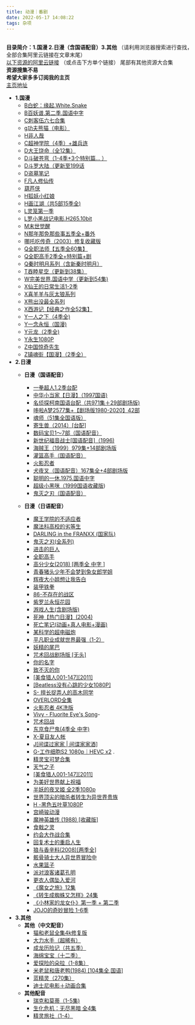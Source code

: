 ```yaml
---
title: 动漫｜番剧
date: 2022-05-17 14:08:22
tags: 杂项
---
```

<br />**目录简介：1.国漫 2.日漫（含国语配音）3.其他** （请利用浏览器搜索进行查找，全部合集阿里云链接在文章末尾）<br />[以下资源的阿里云链接](https://www.aliyundrive.com/s/gVRUV8RTrFT) （或点击下方单个链接） 尾部有其他资源大合集<br />**资源搜集不易**<br />**希望大家多多订阅我的主页**<br />[主页地址](https://www.aliyundrive.com/u/7b9562898bb84cf180bc95908878bb59)

- **1.国漫**
  - [B白蛇：缘起.White.Snake](https://www.aliyundrive.com/s/R4w6TAxTJq5)
  - [B百妖谱.第二季.国语中字](https://www.aliyundrive.com/s/G5y3AFdBw67)
  - [C刺客伍六七合集](https://www.aliyundrive.com/s/pkf8EVHgLh7)
  - [g功夫熊猫（电影）](https://www.aliyundrive.com/s/SWYN9jZH5Qv)
  - [H非人哉](https://www.aliyundrive.com/s/tYHTHCceC9x)
  - [C超神学院（4季）+雄兵连](https://www.aliyundrive.com/s/vhvA6Zrikri)
  - [D大王饶命（全12集）](https://www.aliyundrive.com/s/vLunksmHHQQ)
  - [D斗破苍弯（1-4季+3个特别篇... ）](https://www.aliyundrive.com/s/W4Mk4nDS3M3)
  - [D斗罗大陆（更新至199话](https://www.aliyundrive.com/s/trkY3oAVrwB)
  - [D盗墓笔记](https://www.aliyundrive.com/s/xb7k8xUEbXs)
  - [F凡人修仙传](https://www.aliyundrive.com/s/VvBN4SEc1W8)
  - [葫芦侠](https://www.aliyundrive.com/s/TH4A9Trshr5)
  - [H狐妖小红娘](https://www.aliyundrive.com/s/H7knVHEgiUh)
  - [H画江湖（共5部15季全)](https://www.aliyundrive.com/s/pk12mA2djCK)
  - [L灵笼第一季](https://www.aliyundrive.com/s/aGExuyvSRnW)
  - [L罗小黑战记电影.H265.10bit](https://www.aliyundrive.com/s/ox74AqKu7oC)
  - [M末世觉醒](https://www.aliyundrive.com/s/fhbhvfpsGDZ)
  - [N那年那免那些事五季全+番外](https://www.aliyundrive.com/s/3nLvSLyzLo9)
  - [哪吒吃传奇（2003）修复收藏版](https://www.aliyundrive.com/s/rRQR5Q4mrZn)
  - [Q全职法师【五季全60集】](https://www.aliyundrive.com/s/NAJbeQ43mAH)
  - [Q全职高手2季全+特别篇+剧](https://www.aliyundrive.com/s/eEE2s4cCPgh)
  - [Q秦时明月系列（含新秦时明月）](https://www.aliyundrive.com/s/pebvziZ5fUU)
  - [T吞睦星空（更新到38集）](https://www.aliyundrive.com/s/D3QWrYZgDWi)
  - [W完美世界.国语中学（更新到54集)](https://www.aliyundrive.com/s/1HRv2gRn6dt)
  - [X仙王的日常生活1-2季](https://www.aliyundrive.com/s/ZuKB1kGtuvi)
  - [X喜羊羊与灰太狼系列](https://www.aliyundrive.com/s/ihAFZjtRmQg)
  - [X熊出没最全系列](https://www.aliyundrive.com/s/iXX9jo7i4q1)
  - [X西游记【经典之作全52集】](https://www.aliyundrive.com/s/kYCdp9xiE5P)
  - [Y一人之下（4季全)](https://www.aliyundrive.com/s/a19iJnD1ud9)
  - [Y一念永恒（国漫)](https://www.aliyundrive.com/s/5rMAgvrUurW)
  - [Y元龙（2季全)](https://www.aliyundrive.com/s/dTKoAtqr9KD)
  - [Y永生1080P](https://www.aliyundrive.com/s/K6zEPQACQxz)
  - [Z中国惊奇先生](https://www.aliyundrive.com/s/vG1eP8XKPDu)
  - [Z镇魂街【国漫】（2季全）](https://www.aliyundrive.com/s/mdYBmXehRHc)
- **2.日漫**
  - **日漫（国语配音）**

    - [一拳超人1.2季台配](https://www.aliyundrive.com/s/DpewXwPZWCA)
    - [中华小当家【日漫】（1997国语)](https://www.aliyundrive.com/s/4JCUpPWCbuH)
    - [名侦探柯南国语台配（共971集＋29部剧场版)](https://www.aliyundrive.com/s/eqXCETAp116)
    - [哆啦A梦2577集+【剧场版1980-2020】42部](https://www.aliyundrive.com/s/DD7JkA2MbFT)
    - [魂师（51集全国语版）](https://www.aliyundrive.com/s/GEjDwWWGAxz)
    - [寄生兽（2014）[台配]](https://www.aliyundrive.com/s/FH1YC2HdENc)
    - [数码宝贝1～7部（国语配音）](https://www.aliyundrive.com/s/btBUAShGooY)
    - [新世纪福音战士[国语配音]（1996)](https://www.aliyundrive.com/s/5GwNiD8HPtM)
    - [海贼王（1999）979集+14部剧场版](https://www.aliyundrive.com/s/AMDk1Gvkv9g)
    - [灌篮高手（国语配音）](https://www.aliyundrive.com/s/zvz15y1ZQV1)
    - [火影忍者](https://www.aliyundrive.com/s/27TFrnEsW1y)
    - [犬夜叉（国语配音）167集全+4部剧场版](https://www.aliyundrive.com/s/8d5KfbM3qPM)
    - [聪明的一休.1975.国语中字](https://www.aliyundrive.com/s/FY9K7X46MKr)
    - [超级小黑咪（1999国语收藏版](https://www.aliyundrive.com/s/iiQsqS4CSN9))
    - [鬼灭之刃（国语配音）](https://www.aliyundrive.com/s/Aa34roDXjVC)
  - **日漫（日语配音）**

    - [魔王学院的不适应者](https://www.aliyundrive.com/s/EY757Gqwcx9)
    - [魔法科高校的劣等生](https://www.aliyundrive.com/s/PGeSwErvuN1)
    - [DARLING in the FRANXX (国家队)](https://www.aliyundrive.com/s/QAdaHU58xTm)
    - [鬼灭之刃(全系列)](https://www.aliyundrive.com/s/fJQD9sV75GZ)
    - [进击的巨人](https://www.aliyundrive.com/s/xHjeFFVjtiK)
    - [全职高手](https://www.aliyundrive.com/s/2MB2ztkRAUh)
    - [高分少女(2018) [两季全 中字 ]](https://www.aliyundrive.com/s/XT1pY3xkNAr)
    - [青春猪头少年不会梦到兔女郎学姐](https://www.aliyundrive.com/s/pUXFVWp2dbB)
    - [辉夜大小姐想让我告白](https://www.aliyundrive.com/s/p851yzACQwM)
    - [装甲铁拳](https://www.aliyundrive.com/s/6mVGnDm1hyE)
    - [86-不存在的战区](https://www.aliyundrive.com/s/jRG4AnA88wB)
    - [紫罗兰永恒花园](https://www.aliyundrive.com/s/2ztx9B5KpMq)
    - [游戏人生(含剧场版)](https://www.aliyundrive.com/s/h72H8XWdVM)
    - [死神【热门日漫】(2004)](https://www.aliyundrive.com/s/9ZtvcdCEEpw)
    - [死亡笔记(动画+真人电影+漫画)](https://www.aliyundrive.com/s/s3M8CeoHK35)
    - [某科学的超电磁炮](https://www.aliyundrive.com/s/zAfbkrKpXUd)
    - [平凡职业成就世界最强（1-2）](https://www.aliyundrive.com/s/qEwZ7EEsKbp)
    - [妖精的尾巴](https://www.aliyundrive.com/s/W71jo71SRPT)
    - [咒术回战剧场版 [无头]](https://www.aliyundrive.com/s/aWpKpbcJD14)
    - [你的名字](https://www.aliyundrive.com/s/4HD8HMqaaRP)
    - [致不灭的你](https://www.aliyundrive.com/s/TH4A9Trshr5)
    - [[美食猎人001-147][2011]](https://www.aliyundrive.com/s/zR9kdfsECBB)
    - [[Beatless没有心跳的少女1080P]](https://www.aliyundrive.com/s/cwVmQ5M7EmJ)
    - [S- 擅长捉弄人的高木同学](https://www.aliyundrive.com/s/iwcVJyMm48c)
    - [OVERLORD全集](https://www.aliyundrive.com/s/bRKWPQBsTsP)
    - [火影忍者 4K洗版](https://www.aliyundrive.com/s/qU9YYYHVHtC)
    - [Vivy - Fluorite Eye's Song](https://www.aliyundrive.com/s/7NZJ3uU9VNz)-
    - [咒术回战](https://www.aliyundrive.com/s/E1a5cz4pRau)
    - [东京食尸鬼(4季全 中字)](https://www.aliyundrive.com/s/Hacs3eiuLd4)
    - [X-夏目友人帐](https://www.aliyundrive.com/s/FfN1beSpkao)
    - [J[间谍过家家 | 间谍家家酒]](https://www.aliyundrive.com/s/6zGNdGwW2bm)
    - [G-工作细胞S2 1080p｜HEVC x2](https://www.aliyundrive.com/s/okPztYbYKqs) .
    - [精灵宝可梦合集](https://www.aliyundrive.com/s/2r4obcDfxct)
    - [天气之子](https://www.aliyundrive.com/s/mfBjMVWrtYz)
    - [[美食猎人001-147][2011]](https://www.aliyundrive.com/s/QoL7aG8iWMP)
    - [为美好世界献上祝福](https://www.aliyundrive.com/s/WQw1pdaSCsa)
    - [半妖的夜叉姬 全2季1080p](https://www.aliyundrive.com/s/6MvcmSJJbES)
    - [世界顶尖的暗杀者转生为异世界贵族](https://www.aliyundrive.com/s/VLNVwFhFZHj)
    - [H -黑色五叶草1080P](https://www.aliyundrive.com/s/ZoZERxPEXsq)
    - [宫崎骏动漫](https://www.aliyundrive.com/s/6nWY8UdeXLq)
    - [魔神英雄传 (1988) [收藏版]](https://www.aliyundrive.com/s/KMA4qP4gk4V)
    - [食戟之灵](https://www.aliyundrive.com/s/NixTNAobLJV)
    - [约会大作战合集](https://www.aliyundrive.com/s/j7pzhP8foqp)
    - [回复术士的重启人生](https://www.aliyundrive.com/s/c2J675JFYaT)
    - [狼与香辛料(2008)[两季全]](https://www.aliyundrive.com/s/CPei1XY5QQM)
    - [骸骨骑士大人异世界冒险中](https://www.aliyundrive.com/s/nJEVcvJCnio)
    - [水果篮子](https://www.aliyundrive.com/s/booycZNGDwa)
    - [派对浪客诸葛孔明](https://www.aliyundrive.com/s/ttLXfYVVMhr)
    - [更衣人偶坠入爱河](https://www.aliyundrive.com/s/1xRRQKEejLP)
    - [《魔女之旅》12集](https://www.aliyundrive.com/s/5FinVkkLW6f)
    - [《转生成蜘蛛又怎样》24集](https://www.aliyundrive.com/s/NVr33LBawFt)
    - [《小林家的龙女仆》第一季 + 第二季](https://www.aliyundrive.com/s/WUoKSrbZ1d6)
    - [JOJO的奇妙冒险 1-6季](https://www.aliyundrive.com/s/JMwVsWPbL9V)
- **3.其他**
  - **其他（中文配音）**
    - [猫和老鼠全集4k修复版](https://www.aliyundrive.com/s/u9BM5YTEh8B)
    - [大力水手（超稀有）](https://www.aliyundrive.com/s/BQBWdpRGSoo)
    - [成龙历险记（共五季）](https://www.aliyundrive.com/s/zRZTBBQuBYt)
    - [海绵宝宝（十二季）](https://www.aliyundrive.com/s/MWUQNLmBYSX)
    - [爱探险的朵拉（1-8集）](https://www.aliyundrive.com/s/E1nWXk5YVng)
    - [米老鼠和唐老鸭(1984) [104集全,国语]](https://www.aliyundrive.com/s/9hZMTh1C2HZ)
    - [蓝精灵（270集）](https://www.aliyundrive.com/s/fLh4euZHHmL)
    - [迪士尼电影＋动画合集](https://www.aliyundrive.com/s/YUCX4sZJbN5)
  - **其他配音**
    - [瑞克和莫蒂（1-5集)](https://www.aliyundrive.com/s/4tZ646Mq9Pz)
    - [生化危机：无尽黑暗 全4集](https://www.aliyundrive.com/s/UiZBDYJX63x)
    - [精灵旅社（1-4）](https://www.aliyundrive.com/s/gtk7jDaQpqS)


